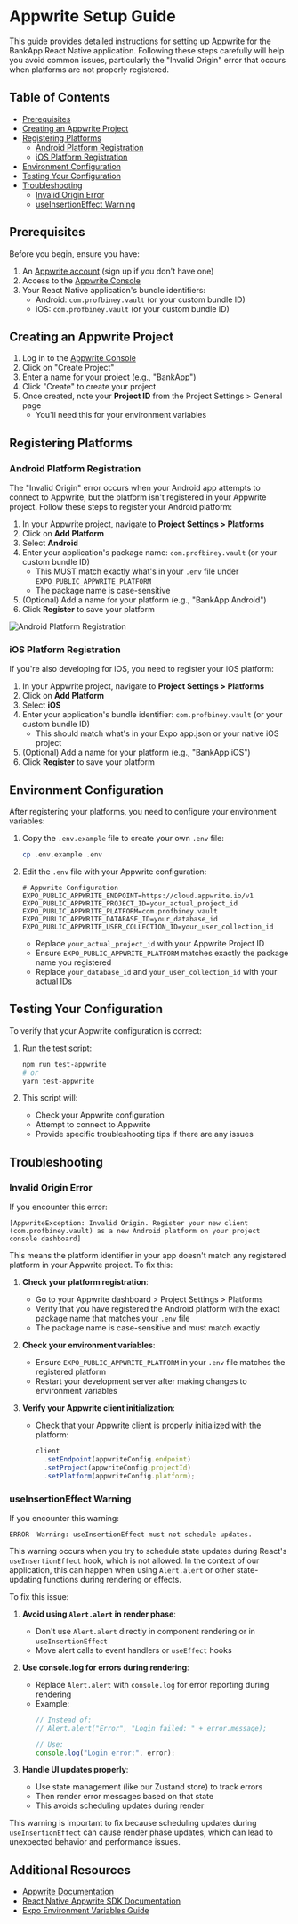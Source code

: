 # Appwrite Setup Guide

This guide provides detailed instructions for setting up Appwrite for the BankApp React Native application. Following these steps carefully will help you avoid common issues, particularly the "Invalid Origin" error that occurs when platforms are not properly registered.

## Table of Contents

- [Prerequisites](#prerequisites)
- [Creating an Appwrite Project](#creating-an-appwrite-project)
- [Registering Platforms](#registering-platforms)
  - [Android Platform Registration](#android-platform-registration)
  - [iOS Platform Registration](#ios-platform-registration)
- [Environment Configuration](#environment-configuration)
- [Testing Your Configuration](#testing-your-configuration)
- [Troubleshooting](#troubleshooting)
  - [Invalid Origin Error](#invalid-origin-error)
  - [useInsertionEffect Warning](#useinsertioneffect-warning)

## Prerequisites

Before you begin, ensure you have:

1. An [Appwrite account](https://appwrite.io/) (sign up if you don't have one)
2. Access to the [Appwrite Console](https://cloud.appwrite.io/console)
3. Your React Native application's bundle identifiers:
   - Android: `com.profbiney.vault` (or your custom bundle ID)
   - iOS: `com.profbiney.vault` (or your custom bundle ID)

## Creating an Appwrite Project

1. Log in to the [Appwrite Console](https://cloud.appwrite.io/console)
2. Click on "Create Project"
3. Enter a name for your project (e.g., "BankApp")
4. Click "Create" to create your project
5. Once created, note your **Project ID** from the Project Settings > General page
   - You'll need this for your environment variables

## Registering Platforms

### Android Platform Registration

The "Invalid Origin" error occurs when your Android app attempts to connect to Appwrite, but the platform isn't registered in your Appwrite project. Follow these steps to register your Android platform:

1. In your Appwrite project, navigate to **Project Settings > Platforms**
2. Click on **Add Platform**
3. Select **Android**
4. Enter your application's package name: `com.profbiney.vault` (or your custom bundle ID)
   - This MUST match exactly what's in your `.env` file under `EXPO_PUBLIC_APPWRITE_PLATFORM`
   - The package name is case-sensitive
5. (Optional) Add a name for your platform (e.g., "BankApp Android")
6. Click **Register** to save your platform

![Android Platform Registration](https://appwrite.io/images/docs/sdks/android/add-platform.png)

### iOS Platform Registration

If you're also developing for iOS, you need to register your iOS platform:

1. In your Appwrite project, navigate to **Project Settings > Platforms**
2. Click on **Add Platform**
3. Select **iOS**
4. Enter your application's bundle identifier: `com.profbiney.vault` (or your custom bundle ID)
   - This should match what's in your Expo app.json or your native iOS project
5. (Optional) Add a name for your platform (e.g., "BankApp iOS")
6. Click **Register** to save your platform

## Environment Configuration

After registering your platforms, you need to configure your environment variables:

1. Copy the `.env.example` file to create your own `.env` file:
   ```bash
   cp .env.example .env
   ```

2. Edit the `.env` file with your Appwrite configuration:
   ```
   # Appwrite Configuration
   EXPO_PUBLIC_APPWRITE_ENDPOINT=https://cloud.appwrite.io/v1
   EXPO_PUBLIC_APPWRITE_PROJECT_ID=your_actual_project_id
   EXPO_PUBLIC_APPWRITE_PLATFORM=com.profbiney.vault
   EXPO_PUBLIC_APPWRITE_DATABASE_ID=your_database_id
   EXPO_PUBLIC_APPWRITE_USER_COLLECTION_ID=your_user_collection_id
   ```

   - Replace `your_actual_project_id` with your Appwrite Project ID
   - Ensure `EXPO_PUBLIC_APPWRITE_PLATFORM` matches exactly the package name you registered
   - Replace `your_database_id` and `your_user_collection_id` with your actual IDs

## Testing Your Configuration

To verify that your Appwrite configuration is correct:

1. Run the test script:
   ```bash
   npm run test-appwrite
   # or
   yarn test-appwrite
   ```

2. This script will:
   - Check your Appwrite configuration
   - Attempt to connect to Appwrite
   - Provide specific troubleshooting tips if there are any issues

## Troubleshooting

### Invalid Origin Error

If you encounter this error:
```
[AppwriteException: Invalid Origin. Register your new client (com.profbiney.vault) as a new Android platform on your project console dashboard]
```

This means the platform identifier in your app doesn't match any registered platform in your Appwrite project. To fix this:

1. **Check your platform registration**:
   - Go to your Appwrite dashboard > Project Settings > Platforms
   - Verify that you have registered the Android platform with the exact package name that matches your `.env` file
   - The package name is case-sensitive and must match exactly

2. **Check your environment variables**:
   - Ensure `EXPO_PUBLIC_APPWRITE_PLATFORM` in your `.env` file matches the registered platform
   - Restart your development server after making changes to environment variables

3. **Verify your Appwrite client initialization**:
   - Check that your Appwrite client is properly initialized with the platform:
     ```typescript
     client
       .setEndpoint(appwriteConfig.endpoint)
       .setProject(appwriteConfig.projectId)
       .setPlatform(appwriteConfig.platform);
     ```

### useInsertionEffect Warning

If you encounter this warning:
```
ERROR  Warning: useInsertionEffect must not schedule updates.
```

This warning occurs when you try to schedule state updates during React's `useInsertionEffect` hook, which is not allowed. In the context of our application, this can happen when using `Alert.alert` or other state-updating functions during rendering or effects.

To fix this issue:

1. **Avoid using `Alert.alert` in render phase**:
   - Don't use `Alert.alert` directly in component rendering or in `useInsertionEffect`
   - Move alert calls to event handlers or `useEffect` hooks

2. **Use console.log for errors during rendering**:
   - Replace `Alert.alert` with `console.log` for error reporting during rendering
   - Example:
     ```typescript
     // Instead of:
     // Alert.alert("Error", "Login failed: " + error.message);
     
     // Use:
     console.log("Login error:", error);
     ```

3. **Handle UI updates properly**:
   - Use state management (like our Zustand store) to track errors
   - Then render error messages based on that state
   - This avoids scheduling updates during render

This warning is important to fix because scheduling updates during `useInsertionEffect` can cause render phase updates, which can lead to unexpected behavior and performance issues.

## Additional Resources

- [Appwrite Documentation](https://appwrite.io/docs)
- [React Native Appwrite SDK Documentation](https://appwrite.io/docs/sdks/react-native/getting-started)
- [Expo Environment Variables Guide](https://docs.expo.dev/guides/environment-variables/)